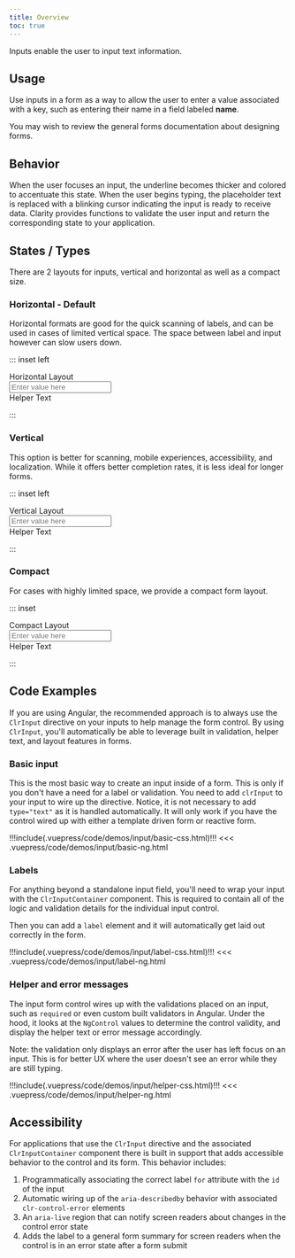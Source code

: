 ```yaml
---
title: Overview
toc: true
---
```


Inputs enable the user to input text information.

## Usage

Use inputs in a form as a way to allow the user to enter a value associated with a key, such as entering their name in a field labeled **name**.

You may wish to review the general forms documentation about designing forms.

## Behavior

When the user focuses an input, the underline becomes thicker and colored to accentuate this state. When the user begins typing, the placeholder text is replaced with a blinking cursor indicating the input is ready to receive data. Clarity provides functions to validate the user input and return the corresponding state to your application.

<!-- [//] (GIF to be created - input interaction) -->

## States / Types

There are 2 layouts for inputs, vertical and horizontal as well as a compact size.

### Horizontal - Default

Horizontal formats are good for the quick scanning of labels, and can be used in cases of limited vertical space. The space between label and input however can slow users down.

::: inset left

<form class="clr-form clr-form-horizontal">
  <div class="clr-form-control">
    <label for="demo7" class="clr-control-label">Horizontal Layout</label>
    <div class="clr-control-container">
      <div class="clr-input-wrapper">
        <input type="text" id="demo7" placeholder="Enter value here" class="clr-input">
        <cds-icon class="clr-validate-icon" shape="exclamation-circle"></cds-icon>
      </div>
      <span class="clr-subtext">Helper Text</span>
    </div>
  </div>
</form>
:::

### Vertical

This option is better for scanning, mobile experiences, accessibility, and localization. While it offers better completion rates, it is less ideal for longer forms.

::: inset left

<form class="clr-form">
  <div class="clr-form-control">
    <label for="demo6" class="clr-control-label">Vertical Layout</label>
    <div class="clr-control-container">
      <div class="clr-input-wrapper">
        <input type="text" id="demo6" placeholder="Enter value here" class="clr-input">
        <cds-icon class="clr-validate-icon" shape="exclamation-circle"></cds-icon>
      </div>
      <span class="clr-subtext">Helper Text</span>
    </div>
  </div>
</form>
:::

### Compact

For cases with highly limited space, we provide a compact form layout.

::: inset

<form class="clr-form clr-form-compact">
  <div class="clr-form-control">
    <label for="demo5" class="clr-control-label">Compact Layout</label>
    <div class="clr-control-container">
      <div class="clr-input-wrapper">
        <input type="text" id="demo5" placeholder="Enter value here" class="clr-input">
        <cds-icon class="clr-validate-icon" shape="exclamation-circle"></cds-icon>
      </div>
      <span class="clr-subtext">Helper Text</span>
    </div>
  </div>
</form>
:::

<!-- [//]: # Anatomy - Inputs consist of the label text/input text, underlying line, helper message (optional), and an icon (optional).    -->

## Code Examples

If you are using Angular, the recommended approach is to always use the `ClrInput` directive on your inputs to help manage the form control. By using `ClrInput`, you'll automatically be able to leverage built in validation, helper text, and layout features in forms.

### Basic input

This is the most basic way to create an input inside of a form. This is only if you don't have a need for a label or validation. You need to add `clrInput` to your input to wire up the directive. Notice, it is not necessary to add `type="text"` as it is handled automatically. It will only work if you have the control wired up with either a template driven form or reactive form.

<doc-demo>
!!!include(.vuepress/code/demos/input/basic-css.html)!!!
</doc-demo>

<doc-code>
<<< .vuepress/code/demos/input/basic-ng.html
</doc-code>

### Labels

For anything beyond a standalone input field, you'll need to wrap your input with the `ClrInputContainer` component. This is required to contain all of the logic and validation details for the individual input control.

Then you can add a `label` element and it will automatically get laid out correctly in the form.

<doc-demo>
!!!include(.vuepress/code/demos/input/label-css.html)!!!
</doc-demo>

<doc-code>
<<< .vuepress/code/demos/input/label-ng.html
</doc-code>

### Helper and error messages

The input form control wires up with the validations placed on an input, such as `required` or even custom built validators in Angular. Under the hood, it looks at the `NgControl` values to determine the control validity, and display the helper text or error message accordingly.

Note: the validation only displays an error after the user has left focus on an input. This is for better UX where the user doesn't see an error while they are still typing.

<doc-demo>
!!!include(.vuepress/code/demos/input/helper-css.html)!!!
</doc-demo>

<doc-code>
<<< .vuepress/code/demos/input/helper-ng.html
</doc-code>

## Accessibility

For applications that use the `ClrInput` directive and the associated `ClrInputContainer` component there is built in support that adds accessible behavior to the control and its form. This behavior includes:

1. Programmatically associating the correct label `for` attribute with the `id` of the input
2. Automatic wiring up of the `aria-describedby` behavior with associated `clr-control-error` elements
3. An `aria-live` region that can notify screen readers about changes in the control error state
4. Adds the label to a general form summary for screen readers when the control is in an error state after a form submit
